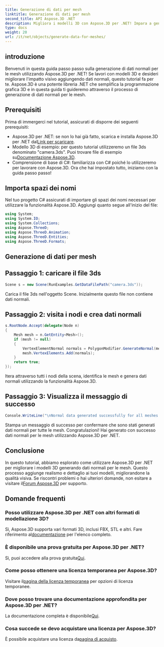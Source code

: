 ```yaml
---
title: Generazione di dati per mesh
linktitle: Generazione di dati per mesh
second_title: API Aspose.3D .NET
description: Migliora i modelli 3D con Aspose.3D per .NET! Impara a generare dati normali per le mesh in questa guida passo passo. Il realismo incontra la semplicità.
type: docs
weight: 20
url: /it/net/objects/generate-data-for-meshes/
---
```

## introduzione
Benvenuti in questa guida passo passo sulla generazione di dati normali per le mesh utilizzando Aspose.3D per .NET! Se lavori con modelli 3D e desideri migliorare l'impatto visivo aggiungendo dati normali, questo tutorial fa per te. Aspose.3D è una potente libreria .NET che semplifica la programmazione grafica 3D e in questa guida ti guideremo attraverso il processo di generazione di dati normali per le mesh.
## Prerequisiti
Prima di immergerci nel tutorial, assicurati di disporre dei seguenti prerequisiti:
- Aspose.3D per .NET: se non lo hai già fatto, scarica e installa Aspose.3D per .NET dal[Link per scaricare](https://releases.aspose.com/3d/net/).
-  Modello 3D di esempio: per questo tutorial utilizzeremo un file 3ds denominato "camera.3ds". Puoi trovare file di esempio su[Documentazione Aspose.3D](https://reference.aspose.com/3d/net/).
- Comprensione di base di C#: familiarizza con C# poiché lo utilizzeremo per lavorare con Aspose.3D.
Ora che hai impostato tutto, iniziamo con la guida passo passo!
## Importa spazi dei nomi
Nel tuo progetto C# assicurati di importare gli spazi dei nomi necessari per utilizzare la funzionalità Aspose.3D. Aggiungi quanto segue all'inizio del file:
```csharp
using System;
using System.IO;
using System.Collections;
using Aspose.ThreeD;
using Aspose.ThreeD.Animation;
using Aspose.ThreeD.Entities;
using Aspose.ThreeD.Formats;
```
## Generazione di dati per mesh
## Passaggio 1: caricare il file 3ds
```csharp
Scene s = new Scene(RunExamples.GetDataFilePath("camera.3ds"));
```
Carica il file 3ds nell'oggetto Scene. Inizialmente questo file non contiene dati normali.
## Passaggio 2: visita i nodi e crea dati normali
```csharp
s.RootNode.Accept(delegate(Node n)
{
    Mesh mesh = n.GetEntity<Mesh>();
    if (mesh != null)
    {
        VertexElementNormal normals = PolygonModifier.GenerateNormal(mesh);
        mesh.VertexElements.Add(normals);
    }
    return true;
});
```
Itera attraverso tutti i nodi della scena, identifica le mesh e genera dati normali utilizzando la funzionalità Aspose.3D.
## Passaggio 3: Visualizza il messaggio di successo
```csharp
Console.WriteLine("\nNormal data generated successfully for all meshes.");
```
Stampa un messaggio di successo per confermare che sono stati generati dati normali per tutte le mesh.
Congratulazioni! Hai generato con successo dati normali per le mesh utilizzando Aspose.3D per .NET.
## Conclusione
In questo tutorial, abbiamo esplorato come utilizzare Aspose.3D per .NET per migliorare i modelli 3D generando dati normali per le mesh. Questo processo aggiunge realismo e dettaglio ai tuoi modelli, migliorandone la qualità visiva.
 Se riscontri problemi o hai ulteriori domande, non esitare a visitare il[Forum Aspose.3D](https://forum.aspose.com/c/3d/18) per supporto.
## Domande frequenti
### Posso utilizzare Aspose.3D per .NET con altri formati di modellazione 3D?
 Sì, Aspose.3D supporta vari formati 3D, inclusi FBX, STL e altri. Fare riferimento al[documentazione](https://reference.aspose.com/3d/net/) per l'elenco completo.
### È disponibile una prova gratuita per Aspose.3D per .NET?
 Sì, puoi accedere alla prova gratuita[Qui](https://releases.aspose.com/).
### Come posso ottenere una licenza temporanea per Aspose.3D?
 Visitare il[pagina della licenza temporanea](https://purchase.aspose.com/temporary-license/) per opzioni di licenza temporanee.
### Dove posso trovare una documentazione approfondita per Aspose.3D per .NET?
 La documentazione completa è disponibile[Qui](https://reference.aspose.com/3d/net/).
### Cosa succede se devo acquistare una licenza per Aspose.3D?
 È possibile acquistare una licenza da[pagina di acquisto](https://purchase.aspose.com/buy).